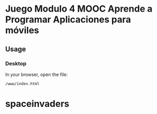 # Juego Modulo 4 MOOC Aprende a Programar Aplicaciones para móviles

## Usage

### Desktop

In your browser, open the file:

    /www/index.html

# spaceinvaders
